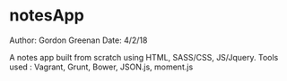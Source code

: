 # notesApp
Author: Gordon Greenan
Date: 4/2/18

A notes app built from scratch using HTML, SASS/CSS, JS/Jquery.
Tools used : Vagrant, Grunt, Bower, JSON.js, moment.js
